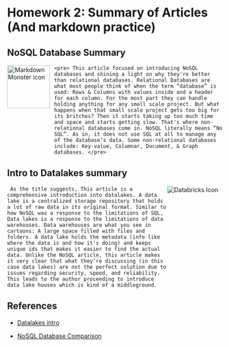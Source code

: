 # Homework 2: Summary of Articles (And markdown practice)

## NoSQL Database Summary
<img src="https://images.prismic.io/digitalocean/0b619d51-a723-4748-997f-39ed5697a540_intro-to-cloud.jpg?auto=compress,format"
     alt="Markdown Monster icon"
     style="float: left; margin-right: 10px;"
     width="100" 
     height="100" />

    <pre> This article focused on introducing NoSQL databases and shining a light on why they're better than relational databases. Relational Databases are what most people think of when the term “database” is used: Rows & Columns with values inside and a header for each column. For the most part they can handle holding anything for any small scale project. But what happens when that small scale project gets too big for its britches? Then it starts taking up too much time and space and starts getting slow. That's where non-relational databases come in. NoSQL literally means “No SQL”. As in, it does not use SQL at all to manage any of the database’s data. Some non-relational databases include: Key-value, Columnar, Document, & Graph databases. </pre>
     
## Intro to Datalakes summary
<img src="https://databricks.com/wp-content/uploads/2021/10/db-nav-logo.svg"
     alt="Databricks Icon"
     style="float: right; margin-right: 10px;" />

     As the title suggests, This article is a comprehensive introduction into datalakes. A data lake is a centralized storage repository that holds a lot of raw data in its original format. Similar to how NoSQL was a response to the limitations of SQL, Data lakes is a response to the limitations of data warehouses. Data warehouses are what you see in cartoons: A large space filled with files and folders. A data lake holds the metadata (info like where the data is and how it's doing) and keeps unique ids that makes it easier to find the actual data. Unlike the NoSQL article, this article makes it very clear that what they’re discussing (in this case data lakes) are not the perfect solution due to issues regarding security, speed, and reliability. This leads to the author proceeding to introduce data lake houses which is kind of a middleground.

## References
* [Datalakes intro](https://databricks.com/discover/data-lakes/introduction)

* [NoSQL Database Comparison](https://www.digitalocean.com/community/tutorials/a-comparison-of-nosql-database-management-systems-and-models)
